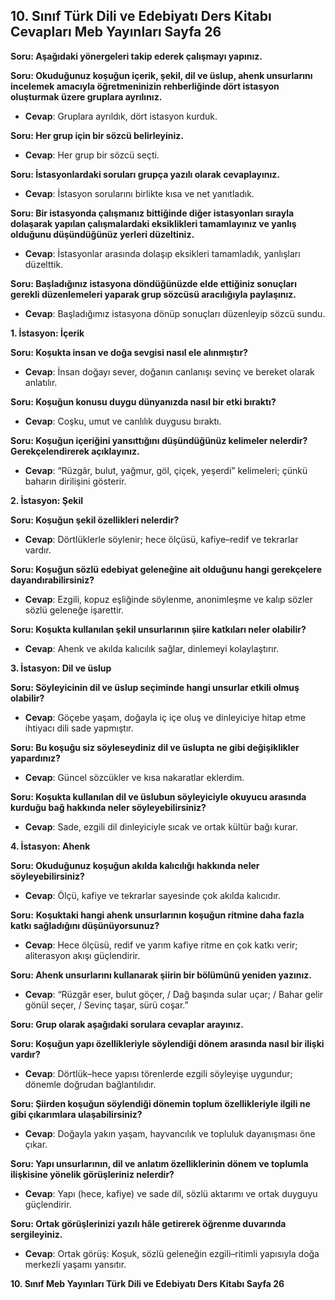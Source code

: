 ## 10. Sınıf Türk Dili ve Edebiyatı Ders Kitabı Cevapları Meb Yayınları Sayfa 26

**Soru: Aşağıdaki yönergeleri takip ederek çalışmayı yapınız.**

**Soru: Okuduğunuz koşuğun içerik, şekil, dil ve üslup, ahenk unsurlarını incelemek amacıyla öğretmeninizin rehberliğinde dört istasyon oluşturmak üzere gruplara ayrılınız.**

* **Cevap**: Gruplara ayrıldık, dört istasyon kurduk.

**Soru: Her grup için bir sözcü belirleyiniz.**

* **Cevap**: Her grup bir sözcü seçti.

**Soru: İstasyonlardaki soruları grupça yazılı olarak cevaplayınız.**

* **Cevap**: İstasyon sorularını birlikte kısa ve net yanıtladık.

**Soru: Bir istasyonda çalışmanız bittiğinde diğer istasyonları sırayla dolaşarak yapılan çalışmalardaki eksiklikleri tamamlayınız ve yanlış olduğunu düşündüğünüz yerleri düzeltiniz.**

* **Cevap**: İstasyonlar arasında dolaşıp eksikleri tamamladık, yanlışları düzelttik.

**Soru: Başladığınız istasyona döndüğünüzde elde ettiğiniz sonuçları gerekli düzenlemeleri yaparak grup sözcüsü aracılığıyla paylaşınız.**

* **Cevap**: Başladığımız istasyona dönüp sonuçları düzenleyip sözcü sundu.

**1. İstasyon: İçerik**

**Soru: Koşukta insan ve doğa sevgisi nasıl ele alınmıştır?**

* **Cevap**: İnsan doğayı sever, doğanın canlanışı sevinç ve bereket olarak anlatılır.

**Soru: Koşuğun konusu duygu dünyanızda nasıl bir etki bıraktı?**

* **Cevap**: Coşku, umut ve canlılık duygusu bıraktı.

**Soru: Koşuğun içeriğini yansıttığını düşündüğünüz kelimeler nelerdir? Gerekçelendirerek açıklayınız.**

* **Cevap**: “Rüzgâr, bulut, yağmur, göl, çiçek, yeşerdi” kelimeleri; çünkü baharın dirilişini gösterir.

**2. İstasyon: Şekil**

**Soru: Koşuğun şekil özellikleri nelerdir?**

* **Cevap**: Dörtlüklerle söylenir; hece ölçüsü, kafiye–redif ve tekrarlar vardır.

**Soru: Koşuğun sözlü edebiyat geleneğine ait olduğunu hangi gerekçelere dayandırabilirsiniz?**

* **Cevap**: Ezgili, kopuz eşliğinde söylenme, anonimleşme ve kalıp sözler sözlü geleneğe işarettir.

**Soru: Koşukta kullanılan şekil unsurlarının şiire katkıları neler olabilir?**

* **Cevap**: Ahenk ve akılda kalıcılık sağlar, dinlemeyi kolaylaştırır.

**3. İstasyon: Dil ve üslup**

**Soru: Söyleyicinin dil ve üslup seçiminde hangi unsurlar etkili olmuş olabilir?**

* **Cevap**: Göçebe yaşam, doğayla iç içe oluş ve dinleyiciye hitap etme ihtiyacı dili sade yapmıştır.

**Soru: Bu koşuğu siz söyleseydiniz dil ve üslupta ne gibi değişiklikler yapardınız?**

* **Cevap**: Güncel sözcükler ve kısa nakaratlar eklerdim.

**Soru: Koşukta kullanılan dil ve üslubun söyleyiciyle okuyucu arasında kurduğu bağ hakkında neler söyleyebilirsiniz?**

* **Cevap**: Sade, ezgili dil dinleyiciyle sıcak ve ortak kültür bağı kurar.

**4. İstasyon: Ahenk**

**Soru: Okuduğunuz koşuğun akılda kalıcılığı hakkında neler söyleyebilirsiniz?**

* **Cevap**: Ölçü, kafiye ve tekrarlar sayesinde çok akılda kalıcıdır.

**Soru:** **Koşuktaki hangi ahenk unsurlarının koşuğun ritmine daha fazla katkı sağladığını düşünüyorsunuz?**

* **Cevap**: Hece ölçüsü, redif ve yarım kafiye ritme en çok katkı verir; aliterasyon akışı güçlendirir.

**Soru: Ahenk unsurlarını kullanarak şiirin bir bölümünü yeniden yazınız.**

* **Cevap**: “Rüzgâr eser, bulut göçer, / Dağ başında sular uçar; / Bahar gelir gönül seçer, / Sevinç taşar, sürü coşar.”

**Soru: Grup olarak aşağıdaki sorulara cevaplar arayınız.**

**Soru: Koşuğun yapı özellikleriyle söylendiği dönem arasında nasıl bir ilişki vardır?**

* **Cevap**: Dörtlük–hece yapısı törenlerde ezgili söyleyişe uygundur; dönemle doğrudan bağlantılıdır.

**Soru: Şiirden koşuğun söylendiği dönemin toplum özellikleriyle ilgili ne gibi çıkarımlara ulaşabilirsiniz?**

* **Cevap**: Doğayla yakın yaşam, hayvancılık ve topluluk dayanışması öne çıkar.

**Soru: Yapı unsurlarının, dil ve anlatım özelliklerinin dönem ve toplumla ilişkisine yönelik görüşleriniz nelerdir?**

* **Cevap**: Yapı (hece, kafiye) ve sade dil, sözlü aktarımı ve ortak duyguyu güçlendirir.

**Soru: Ortak görüşlerinizi yazılı hâle getirerek öğrenme duvarında sergileyiniz.**

* **Cevap**: Ortak görüş: Koşuk, sözlü geleneğin ezgili–ritimli yapısıyla doğa merkezli yaşamı yansıtır.

**10. Sınıf Meb Yayınları Türk Dili ve Edebiyatı Ders Kitabı Sayfa 26**